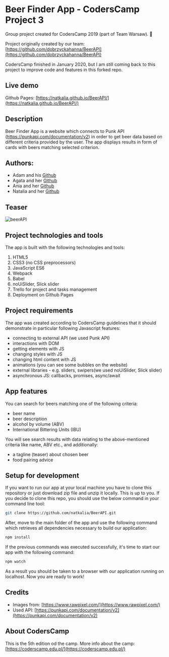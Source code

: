 # Beer Finder App - CodersCamp Project 3

Group project created for CodersCamp 2019 (part of Team Warsaw). :beer:

Project originally created by our team: [https://github.com/dobrzyckahanna/BeerAPI](https://github.com/dobrzyckahanna/BeerAPI)

CodersCamp finished in January 2020, but I am still coming back to this project to improve code and features in this forked repo.

## Live demo

Github Pages: [https://natkalia.github.io/BeerAPI/](https://natkalia.github.io/BeerAPI/)

## Description 

Beer Finder App is a website which connects to Punk API (https://punkapi.com/documentation/v2) in order to get beer data based on different criteria provided by the user. 
The app displays results in form of cards with beers matching selected criterion. 

## Authors:

- Adam and his [Github](https://github.com/adamsobiesak)
- Agata and her [Github](https://github.com/ceglarzagata)
- Ania and her [Github](https://github.com/apiwonska)
- Natalia and her [Github](https://github.com/natkalia)

## Teaser

![beerAPI](https://user-images.githubusercontent.com/49140572/75766800-00bf8e80-5d42-11ea-9456-0f44af693fc3.gif)

## Project technologies and tools

The app is built with the following technologies and tools:

1. HTML5
2. CSS3 (no CSS preprocessors)
3. JavaScript ES6
4. Webpack
5. Babel
6. noUiSlider, Slick slider
7. Trello for project and tasks management
8. Deployment on Github Pages

## Project requirements

The app was created according to CodersCamp guidelines that it should demonstrate in particular following Javascript features:

* connecting to external API (we used Punk API)
* interactions with DOM
* getting elements with JS
* changing styles with JS
* changing html content with JS
* animations (you can see some bubbles on the website)
* external libraries - e.g. sliders, swipers(we used noUiSlider, Slick slider)
* asynchronous JS: callbacks, promises, async/await

## App features

You can search for beers matching one of the following criteria:

* beer name
* beer description
* alcohol by volume (ABV)
* International Bittering Units (IBU)

You will see search results with data relating to the above-mentioned criteria like name, ABV etc., and additionally:

* a tagline (teaser) about chosen beer
* food pairing advice

## Setup for development

If you want to run our app at your local machine you have to clone this repository or just download zip file and unzip it locally. This is up to you. If you decide to clone this repo, you should use the below command in your command line tool: 
```bash
git clone https://github.com/natkalia/BeerAPI.git
```
After, move to the main folder of the app and use the following command which retrieves all dependencies necessary to build our application:
```bash
npm install
```
If the previous commands was executed successfully, it's time to start our app with the following command:
```bash
npm watch
```
As a result you should be taken to a browser with our application running on localhost. Now you are ready to work!

## Credits

* Images from: [https://www.rawpixel.com/](https://www.rawpixel.com/)
* Used API: [https://punkapi.com/documentation/v2](https://punkapi.com/documentation/v2)

## About CodersCamp

This is the 5th edition od the camp. 
More info about the camp: [https://coderscamp.edu.pl/](https://coderscamp.edu.pl/)

